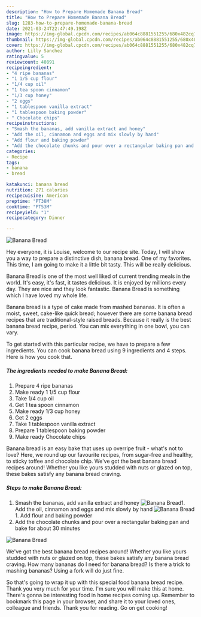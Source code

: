 ```yaml
---
description: "How to Prepare Homemade Banana Bread"
title: "How to Prepare Homemade Banana Bread"
slug: 1283-how-to-prepare-homemade-banana-bread
date: 2021-03-24T22:47:49.198Z
image: https://img-global.cpcdn.com/recipes/ab064c8881551255/680x482cq70/banana-bread-recipe-main-photo.jpg
thumbnail: https://img-global.cpcdn.com/recipes/ab064c8881551255/680x482cq70/banana-bread-recipe-main-photo.jpg
cover: https://img-global.cpcdn.com/recipes/ab064c8881551255/680x482cq70/banana-bread-recipe-main-photo.jpg
author: Lilly Sanchez
ratingvalue: 5
reviewcount: 40891
recipeingredient:
- "4 ripe bananas"
- "1 1/5 cup flour"
- "1/4 cup oil"
- "1 tea spoon cinnamon"
- "1/3 cup honey"
- "2 eggs"
- "1 tablespoon vanilla extract"
- "1 tablespoon baking powder"
- " Chocolate chips"
recipeinstructions:
- "Smash the bananas, add vanilla extract and honey"
- "Add the oil, cinnamon and eggs and mix slowly by hand"
- "Add flour and baking powder"
- "Add the chocolate chunks and pour over a rectangular baking pan and bake for about 30 minutes"
categories:
- Recipe
tags:
- banana
- bread

katakunci: banana bread 
nutrition: 271 calories
recipecuisine: American
preptime: "PT38M"
cooktime: "PT53M"
recipeyield: "1"
recipecategory: Dinner

---
```



![Banana Bread](https://img-global.cpcdn.com/recipes/ab064c8881551255/680x482cq70/banana-bread-recipe-main-photo.jpg)

Hey everyone, it is Louise, welcome to our recipe site. Today, I will show you a way to prepare a distinctive dish, banana bread. One of my favorites. This time, I am going to make it a little bit tasty. This will be really delicious.

Banana Bread is one of the most well liked of current trending meals in the world. It's easy, it's fast, it tastes delicious. It is enjoyed by millions every day. They are nice and they look fantastic. Banana Bread is something which I have loved my whole life.

Banana bread is a type of cake made from mashed bananas. It is often a moist, sweet, cake-like quick bread; however there are some banana bread recipes that are traditional-style raised breads. Because it really is the best banana bread recipe, period. You can mix everything in one bowl, you can vary.


To get started with this particular recipe, we have to prepare a few ingredients. You can cook banana bread using 9 ingredients and 4 steps. Here is how you cook that.

<!--inarticleads1-->

##### The ingredients needed to make Banana Bread:

1. Prepare 4 ripe bananas
1. Make ready 1 1/5 cup flour
1. Take 1/4 cup oil
1. Get 1 tea spoon cinnamon
1. Make ready 1/3 cup honey
1. Get 2 eggs
1. Take 1 tablespoon vanilla extract
1. Prepare 1 tablespoon baking powder
1. Make ready  Chocolate chips


Banana bread is an easy bake that uses up overripe fruit - what&#39;s not to love? Here, we round up our favourite recipes, from sugar-free and healthy, to sticky toffee and chocolate chip. We&#39;ve got the best banana bread recipes around! Whether you like yours studded with nuts or glazed on top, these bakes satisfy any banana bread craving. 

<!--inarticleads2-->

##### Steps to make Banana Bread:

1. Smash the bananas, add vanilla extract and honey
<img src="//assets-global.cpcdn.com/assets/icons/button_play-2c75c40dde080a61004c1f40b05d8f140eaff45d7e9e6481dc71c63d2e7c4909.png" alt="Banana Bread">1. Add the oil, cinnamon and eggs and mix slowly by hand
<img src="//assets-global.cpcdn.com/assets/icons/button_play-2c75c40dde080a61004c1f40b05d8f140eaff45d7e9e6481dc71c63d2e7c4909.png" alt="Banana Bread">1. Add flour and baking powder
1. Add the chocolate chunks and pour over a rectangular baking pan and bake for about 30 minutes
<img src="//assets-global.cpcdn.com/assets/icons/button_play-2c75c40dde080a61004c1f40b05d8f140eaff45d7e9e6481dc71c63d2e7c4909.png" alt="Banana Bread">

We&#39;ve got the best banana bread recipes around! Whether you like yours studded with nuts or glazed on top, these bakes satisfy any banana bread craving. How many bananas do I need for banana bread? Is there a trick to mashing bananas? Using a fork will do just fine. 

So that's going to wrap it up with this special food banana bread recipe. Thank you very much for your time. I'm sure you will make this at home. There's gonna be interesting food in home recipes coming up. Remember to bookmark this page in your browser, and share it to your loved ones, colleague and friends. Thank you for reading. Go on get cooking!
